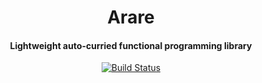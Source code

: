 <h1 align="center">
  Arare
</h1>

<h4 align="center">
  Lightweight auto-curried functional programming library
</h4>

<p align="center">
  <a href="https://travis-ci.org/klauscfhq/arare">
    <img alt="Build Status" src="https://travis-ci.com/klauscfhq/arare.svg?branch=master">
  </a>
</p>
